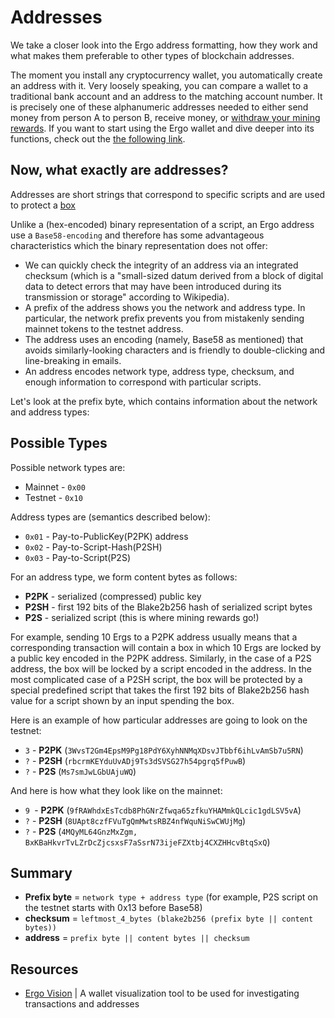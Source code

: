 

# Addresses

We take a closer look into the Ergo address formatting, how they work and what makes them preferable to other types of blockchain addresses.

The moment you install any cryptocurrency wallet, you automatically create an address with it. Very loosely speaking, you can compare a wallet to a traditional bank account and an address to the matching account number.
It is precisely one of these alphanumeric addresses needed to either send money from person A to person B, receive money, or [withdraw your mining rewards](https://ergoplatform.org/en/blog/2019_07_03_mining_withdrawal/).
If you want to start using the Ergo wallet and dive deeper into its functions, check out the [the following link](https://ergoplatform.org/en/blog/2019_06_04_wallet-documentation/).



## Now, what exactly are addresses?


Addresses are short strings that correspond to specific scripts and are used to protect a [box](../data-model/box.md)

Unlike a (hex-encoded) binary representation of a script, an Ergo address use a `Base58-encoding` and therefore has some advantageous characteristics which the binary representation does not offer:

* We can quickly check the integrity of an address via an integrated checksum (which is a "small-sized datum derived from a block of digital data to detect errors that may have been introduced during its transmission or storage" according to Wikipedia).
* A prefix of the address shows you the network and address type. In particular, the network prefix prevents you from mistakenly sending mainnet tokens to the testnet address.
* The address uses an encoding (namely, Base58 as mentioned) that avoids similarly-looking characters and is friendly to double-clicking and line-breaking in emails.
* An address encodes network type, address type, checksum, and enough information to correspond with particular scripts.

Let's look at the prefix byte, which contains information about the network and address types:

## Possible Types

Possible network types are:

* Mainnet - `0x00`
* Testnet - `0x10`

Address types are (semantics described below):

* `0x01` - Pay-to-PublicKey(P2PK) address
* `0x02` - Pay-to-Script-Hash(P2SH)
* `0x03` - Pay-to-Script(P2S)


For an address type, we form content bytes as follows:

* **P2PK** - serialized (compressed) public key
* **P2SH** - first 192 bits of the Blake2b256 hash of serialized script bytes
* **P2S**  - serialized script (this is where mining rewards go!)

For example, sending 10 Ergs to a P2PK address usually means that a corresponding transaction will contain a box in which 10 Ergs are locked by a public key encoded in the P2PK address. Similarly,
in the case of a P2S address, the box will be locked by a script encoded in the address. In the most complicated case of a P2SH script, the box will be protected by a special predefined script that takes the first 192 bits of Blake2b256 hash value for a script shown by an input spending the box. 


Here is an example of how particular addresses are going to look on the testnet: 

* `3` - **P2PK** (`3WvsT2Gm4EpsM9Pg18PdY6XyhNNMqXDsvJTbbf6ihLvAmSb7u5RN`)
* `?` - **P2SH** (`rbcrmKEYduUvADj9Ts3dSVSG27h54pgrq5fPuwB`)
* `?` - **P2S** (`Ms7smJwLGbUAjuWQ`)

And here is how what they look like on the mainnet:

* `9 `- **P2PK** (`9fRAWhdxEsTcdb8PhGNrZfwqa65zfkuYHAMmkQLcic1gdLSV5vA`)
* `?` - **P2SH** (`8UApt8czfFVuTgQmMwtsRBZ4nfWquNiSwCWUjMg`)
* `?` - **P2S** (`4MQyML64GnzMxZgm, BxKBaHkvrTvLZrDcZjcsxsF7aSsrN73ijeFZXtbj4CXZHHcvBtqSxQ`)

## Summary

* **Prefix byte** = `network type + address type` (for example, P2S script on the testnet starts with 0x13 before Base58)
* **checksum** = `leftmost_4_bytes (blake2b256 (prefix byte || content bytes))`
* **address** = `prefix byte || content bytes || checksum`


## Resources

- [Ergo Vision](https://github.com/CryptoCream/ErgoVision) | A wallet visualization tool to be used for investigating transactions and addresses
